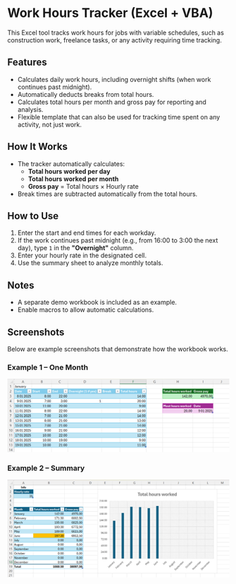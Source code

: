 # Work Hours Tracker (Excel + VBA)

This Excel tool tracks work hours for jobs with variable schedules, such as construction work, freelance tasks, or any activity requiring time tracking.

## Features
- Calculates daily work hours, including overnight shifts (when work continues past midnight).
- Automatically deducts breaks from total hours.
- Calculates total hours per month and gross pay for reporting and analysis.
- Flexible template that can also be used for tracking time spent on any activity, not just work.

## How It Works
- The tracker automatically calculates:
  - **Total hours worked per day**
  - **Total hours worked per month**
  - **Gross pay** = Total hours × Hourly rate
- Break times are subtracted automatically from the total hours.

## How to Use
1. Enter the start and end times for each workday.
2. If the work continues past midnight (e.g., from 16:00 to 3:00 the next day), type `1` in the **"Overnight"** column.
3. Enter your hourly rate in the designated cell.
4. Use the summary sheet to analyze monthly totals.

## Notes
- A separate demo workbook is included as an example.
- Enable macros to allow automatic calculations.

## Screenshots
Below are example screenshots that demonstrate how the workbook works.  

### Example 1 – One Month
![Month](screenshots/january_ex.png)

### Example 2 – Summary
![Summary](screenshots/hours_analysis_ex.png)
